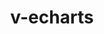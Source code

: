 ---
title: v-echarts
titleTemplate: Vue3 Charts Component Library
description: Vue3 Charts Component Library
head:
  - - meta
    - name: description
      content: v-echarts is a Vue3 Charts Component Library
  - - meta
    - name: keywords
      content: v-echarts echarts Vue3 Charts Component Library

layout: home

# titleTemplate: 选项卡描述
editLink: true
lastUpdated: true
hero:
  name: v-echarts
  text: vue3图表组件
  tagline: Vue3 中基于echarts二次封装的图表组件文档
  image:
    src: /img/avator.jpg
    alt: v-echarts
  actions:
    - theme: brand
      text: 安装指南
      link: /zh-CN/guide/howToUse
    - theme: brand
      text: 组件预览
      link: /zh-CN/components/common-charts/组件总览
features:
  - icon: 🔨
    title: 实际项目
    details: 实际项目中碰到的疑点、难点，致力于更优的自我。
  - icon: 🧩
    title: 基础组件
    details: 基于Element-plus和echarts进行二次封装，使用组件 Demo 快速体验交互细节。
  - icon: ✈️
    title: Vue驱动。
    details: 享受 Vue3 + vite3 的开发体验，在 Markdown 中使用 Vue 组件，同时可以使用 Vue 来开发自定义主题。
---